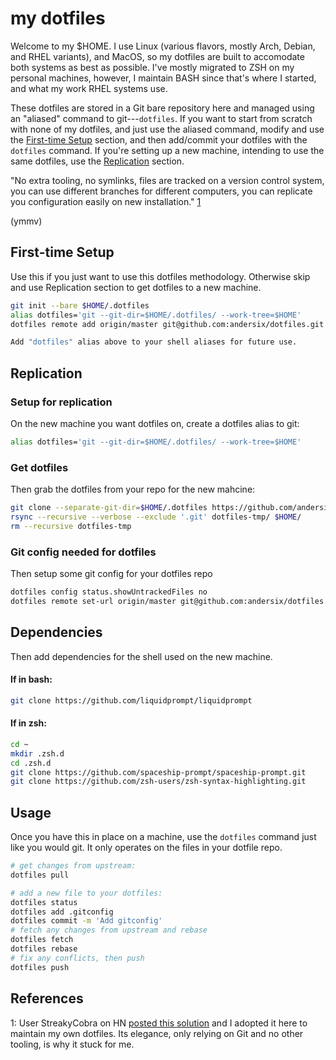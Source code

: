 # my dotfiles
Welcome to my $HOME.
I use Linux (various flavors, mostly Arch, Debian, and RHEL variants), and MacOS, so my dotfiles are built to accomodate both systems as best as possible. I've mostly migrated to ZSH on my personal machines, however, I maintain BASH since that's where I started, and what my work RHEL systems use.

These dotfiles are stored in a Git bare repository here and managed using an "aliased" command to git---``dotfiles``.
If you want to start from scratch with none of my dotfiles, and just use the aliased command, modify and use the [First-time Setup](#First-time-Setup) section, and then add/commit your dotfiles with the ``dotfiles`` command.
If you're setting up a new machine, intending to use the same dotfiles, use the [Replication](#Replication) section.

"No extra tooling, no symlinks, files are tracked on a version control system, you can use different branches for different computers, you can replicate you configuration easily on new installation." [1](#References)

(ymmv)

## First-time Setup
Use this if you just want to use this dotfiles methodology. Otherwise skip and use Replication section to get dotfiles to a new machine.
```sh
git init --bare $HOME/.dotfiles
alias dotfiles='git --git-dir=$HOME/.dotfiles/ --work-tree=$HOME'
dotfiles remote add origin/master git@github.com:andersix/dotfiles.git

Add "dotfiles" alias above to your shell aliases for future use.
```
## Replication
### Setup for replication
On the new machine you want dotfiles on, create a dotfiles alias to git:
```sh
alias dotfiles='git --git-dir=$HOME/.dotfiles/ --work-tree=$HOME'
```
### Get dotfiles
Then grab the dotfiles from your repo for the new mahcine:
```sh
git clone --separate-git-dir=$HOME/.dotfiles https://github.com/andersix/dotfiles.git dotfiles-tmp
rsync --recursive --verbose --exclude '.git' dotfiles-tmp/ $HOME/
rm --recursive dotfiles-tmp
```

### Git config needed for dotfiles
Then setup some git config for your dotfiles repo
```sh
dotfiles config status.showUntrackedFiles no
dotfiles remote set-url origin/master git@github.com:andersix/dotfiles.git
```

## Dependencies
Then add dependencies for the shell used on the new machine.
#### If in bash:
```sh
git clone https://github.com/liquidprompt/liquidprompt
```
#### If in zsh:
```sh
cd ~
mkdir .zsh.d
cd .zsh.d
git clone https://github.com/spaceship-prompt/spaceship-prompt.git
git clone https://github.com/zsh-users/zsh-syntax-highlighting.git
```

## Usage
Once you have this in place on a machine, use the ``dotfiles`` command just like you would git. It only operates on the files in your dotfile repo.
```sh
# get changes from upstream:
dotfiles pull
```
```sh
# add a new file to your dotfiles:
dotfiles status
dotfiles add .gitconfig
dotfiles commit -m 'Add gitconfig'
# fetch any changes from upstream and rebase
dotfiles fetch
dotfiles rebase
# fix any conflicts, then push
dotfiles push
```
## References
1: User StreakyCobra on HN [posted this solution](https://news.ycombinator.com/item?id=11070797#11071754) and I adopted it here to maintain my own dotfiles. Its elegance, only relying on Git and no other tooling, is why it stuck for me.
